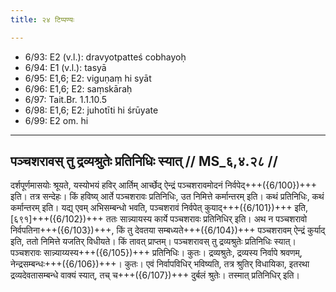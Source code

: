 ```yaml
---
title: २४ टिप्पण्यः

---
```

- 6/93: E2 (v.l.): dravyotpatteś cobhayoḥ
- 6/94: E1 (v.l.): tasyā
- 6/95: E1,6; E2: viguṇaṃ hi syāt
- 6/96: E1,6; E2: saṃskāraḥ
- 6/97: Tait.Br. 1.1.10.5
- 6/98: E1,6; E2: juhotīti hi śrūyate
- 6/99: E2 om. hi

____________________________________________


## पञ्चशरावस् तु द्रव्यश्रुतेः प्रतिनिधिः स्यात् // MS_६,४.२८ //

दर्शपूर्णमासयोः श्रूयते, यस्योभयं हविर् आर्तिम् आर्च्छेद् ऐन्द्रं पञ्चशरावमोदनं निर्वपेद्+++({6/100})+++ इति। तत्र सन्देहः। किं हविष्य् आर्ते पञ्चशरावः प्रतिनिधिः, उत निमित्ते कर्मान्तरम् इति। कथं प्रतिनिधिः, कथं कर्मान्तरम् इति। यद्य् एवम् अभिसम्बन्धो भवति, पञ्चशरावं निर्वपेत् कुयाद्+++({6/101})+++ इति, [६९१]+++({6/102})+++ ततः सान्न्यायस्य कार्ये पञ्चशरावः प्रतिनिधिर् इति। अथ न पञ्चशरावो निर्वपतिना+++({6/103})+++, किं तु देवतया सम्बध्यते+++({6/104})+++ पञ्चशरावम् ऐन्द्रं कुर्याद् इति, ततो निमित्ते यजतिर् विधीयते। किं तावत् प्राप्तम्। पञ्चशरावस् तु द्रव्यश्रुतेः प्रतिनिधिः स्यात्। पञ्चशरावः सान्न्याय्यस्य+++({6/105})+++ प्रतिनिधिः। कुतः। द्रव्यश्रुतेः, द्रव्यस्य निर्वापे श्रवणम्, नेन्द्रसम्बन्धः+++({6/106})+++। कुतः। एवं निर्वापविधिर् भविष्यति, तत्र श्रुतिर् विधायिका, इतरथा द्रव्यदेवतासम्बन्धे वाक्यं स्यात्, तच् च+++({6/107})+++ दुर्बलं श्रुतेः। तस्मात् प्रतिनिधिर् इति।